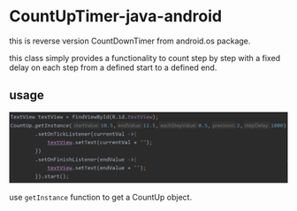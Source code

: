 # CountUpTimer-java-android
this is reverse version CountDownTimer from android.os package.

this class simply provides a functionality to count step by step with a fixed delay on each step from a defined start to a defined end.

## usage
![](resources/usage1.PNG?raw=true)

use `getInstance` function to get a CountUp object.



